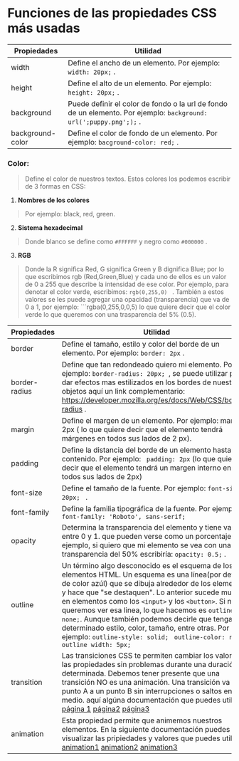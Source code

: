 # Funciones de las propiedades CSS más usadas
| Propiedades      | Utilidad                                                                                                               |
| ---------------- | ---------------------------------------------------------------------------------------------------------------------- |
| width            | Define el ancho de un elemento. Por ejemplo: ```width: 20px;``` .                                                      |
| height           | Define el alto de un elemento. Por ejemplo: ```height: 20px;``` .                                                      |
| background       | Puede definir el color de fondo o la url de fondo de un elemento. Por ejemplo: ```background: url(';puppy.png';);``` . |
| background-color | Define el color de fondo de un elemento. Por ejemplo: ```bacground-color: red;``` .                                    |
 
 ### Color: 
 > Define el color de nuestros textos. Estos colores los podemos escribir de 3 formas en CSS: 
 
1.  **Nombres de los colores**
> Por ejemplo: black, red, green.

2. **Sistema hexadecimal** 
> Donde blanco se define como ```#FFFFFF``` y negro como ```#000000``` . 

3. **RGB** 
> Donde la R significa Red, G significa Green y B dignifica Blue; por lo que escribimos  rgb (Red,Green,Blue) y cada uno de ellos es un valor de 0 a 255 que describe la intensidad de ese color. Por ejemplo, para denotar el color verde, escribimos: ```rgb(0,255,0) ``` . También a estos valores se les puede agregar una opacidad (transparencia) que va de 0 a 1, por ejemplo: ```rgba(0,255,0,0,5) lo que quiere decir que el color verde lo que queremos con una trasparencia del 5% (0.5).

| Propiedades   | Utilidad                                                                                                                                                                                                                                                                                                                                                                                                                                                                                                                                                      |
| ------------- | ------------------------------------------------------------------------------------------------------------------------------------------------------------------------------------------------------------------------------------------------------------------------------------------------------------------------------------------------------------------------------------------------------------------------------------------------------------------------------------------------------------------------------------------------------------- |
| border        | Define el tamaño, estilo y color del borde de un elemento. Por ejemplo: ```border: 2px``` .                                                                                                                                                                                                                                                                                                                                                                                                                                                                   |
| border-radius | Define que tan redondeado quiero mi elemento. Por ejemplo: ```border-radius: 20px; ```, se puede utilizar para dar efectos mas estilizados en los bordes de nuestros objetos aquí un link complementario: https://developer.mozilla.org/es/docs/Web/CSS/border-radius .                                                                                                                                                                                                                                                                                       |
| margin        | Define el margen de un elemento. Por ejemplo: margin: 2px ( lo que quiere decir que el elemento tendrá márgenes en todos sus lados de 2 px).                                                                                                                                                                                                                                                                                                                                                                                                                  |
| padding       | Define la distancia del borde de un elemento hasta su contenido. Por ejemplo: ``` padding: 2px``` (lo que quiere decir que el elemento tendrá un margen interno en todos sus lados de 2px)                                                                                                                                                                                                                                                                                                                                                                    |
| font-size     | Define el tamaño de la fuente. Por ejemplo: ```font-size: 20px; ``` .                                                                                                                                                                                                                                                                                                                                                                                                                                                                                         |
| font-family   | Define la familia tipográfica de la fuente. Por ejemplo: ``` font-family: 'Roboto', sans-serif; ```                                                                                                                                                                                                                                                                                                                                                                                                                                                           |
| opacity       | Determina la transparencia del elemento y tiene valores entre 0 y 1. que pueden verse como un porcentaje. Por ejemplo, si quiero que mi elemento se vea con una transparencia del 50% escribiría: ```opacity: 0.5;``` .                                                                                                                                                                                                                                                                                                                                       |
| outline       | Un término algo desconocido es el esquema de los elementos HTML. Un esquema es una línea(por defecto, de color azúl) que se dibuja alrededor de los elementos y hace que "se destaquen". Lo anterior sucede mucho en elementos como los ```<input>``` y los ```<button>```. Si no queremos ver esa linea, lo que hacemos es ```outline: none;```. Aunque también podemos decirle que tenga determinado estilo, color, tamaño, entre otras. Por ejemplo: ```outline-style: solid; ``` ```outline-color: red; ``` ```outline width: 5px; ```                    |
| transition    | Las transiciones CSS te permiten cambiar los valores de las propiedades sin problemas durante una duración determinada. Debemos tener presente que una transición NO es una animación. Una transición va de un punto A a un punto B sin interrupciones o saltos en medio. aquí algúna documentación que puedes utilizar: [página 1](https://www.w3schools.com/css/css3_transitions.asp)  [página2](https://developer.mozilla.org/en-US/docs/Web/CSS/CSS_Transitions/Using_CSS_transitions) [página3](https://css-tricks.com/almanac/properties/t/transition/) |
| animation     | Esta propiedad permite que animemos nuestros elementos. En la siguiente documentación puedes visualizar las pripiedades y valores que puedes utilizar: [animation1](https://www.w3schools.com/css/css3_animations.asp) [animation2](https://developer.mozilla.org/en-US/docs/Web/CSS/CSS_Animations/Using_CSS_animations) [animation3](https://css-tricks.com/almanac/properties/a/animation/)                                                                                                                                                                                                                                                                                                                                                                                                                                                                                                                                                             |
